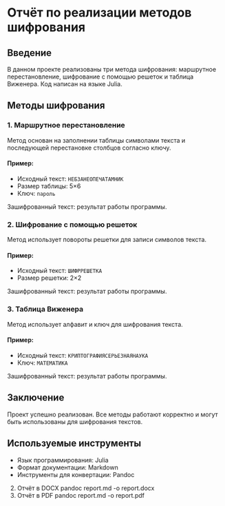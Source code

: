 # Отчёт по реализации методов шифрования

## Введение
В данном проекте реализованы три метода шифрования: маршрутное перестановление, шифрование с помощью решеток и таблица Виженера. Код написан на языке Julia.

## Методы шифрования

### 1. Маршрутное перестановление
Метод основан на заполнении таблицы символами текста и последующей перестановке столбцов согласно ключу.

#### Пример:
- Исходный текст: `НЕБЗАНЕОПЕЧАТАМНИК`
- Размер таблицы: 5×6
- Ключ: `пароль`

Зашифрованный текст: результат работы программы.

### 2. Шифрование с помощью решеток
Метод использует повороты решетки для записи символов текста.

#### Пример:
- Исходный текст: `ШИФРРЕШЕТКА`
- Размер решетки: 2×2

Зашифрованный текст: результат работы программы.

### 3. Таблица Виженера
Метод использует алфавит и ключ для шифрования текста.

#### Пример:
- Исходный текст: `КРИПТОГРАФИЯСЕРЬЕЗНАЯНАУКА`
- Ключ: `МАТЕМАТИКА`

Зашифрованный текст: результат работы программы.

## Заключение
Проект успешно реализован. Все методы работают корректно и могут быть использованы для шифрования текстов.

## Используемые инструменты
- Язык программирования: Julia
- Формат документации: Markdown
- Инструменты для конвертации: Pandoc

2. Отчёт в DOCX
pandoc report.md -o report.docx
3. Отчёт в PDF
pandoc report.md -o report.pdf

